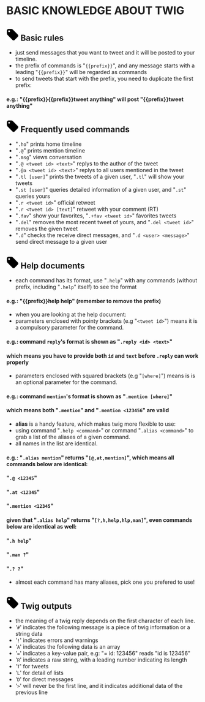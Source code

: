 # BASIC KNOWLEDGE ABOUT TWIG

## ![](/image/tag.png) Basic rules

* just send messages that you want to tweet and it will be posted to your timeline.
* the prefix of commands is "`{{prefix}}`", and any message starts with a leading "`{{prefix}}`" will be regarded as commands
* to send tweets that start with the prefix, you need to duplicate the first prefix:
#### e.g.: "{{prefix}}{{prefix}}tweet anything" will post "{{prefix}}tweet anything"

## ![](/image/tag.png) Frequently used commands

* "`.ho`" prints home timeline
* "`.@`" prints mention timeline
* "`.msg`" views conversation
* "`.@ <tweet id> <text>`" replys to the author of the tweet
* "`.@a <tweet id> <text>`" replys to all users mentioned in the tweet
* "`.tl [user]`" prints the tweets of a given user, "`.tl`" will show your tweets
* "`.st [user]`" queries detailed information of a given user, and "`.st`" queries yours
* "`.r <tweet id>`" official retweet
* "`.r <tweet id> [text]`" retweet with your comment (RT)
* "`.fav`" show your favorites, "`.+fav <tweet id>`" favorites tweets
* "`.del`" removes the most recent tweet of yours, and "`.del <tweet id>`" removes the given tweet
* "`.d`" checks the receive direct messages, and "`.d <user> <message>`" send direct message to a given user

## ![](/image/tag.png) Help documents
* each command has its format, use "`.help`" with any commands (without prefix, including "`.help`" itself) to see the format
#### e.g.: "{{prefix}}help help" (remember to remove the prefix) 
* when you are looking at the help document: 
* parameters enclosed with pointy brackets (e.g "`<tweet id>`") means it is a compulsory parameter for the command.
#### e.g.: command `reply`'s format is shown as "`.reply <id> <text>`" 
####       which means you have to provide both `id` and `text` before `.reply` can work properly
* parameters enclosed with squared brackets (e.g "`[where]`") means is is an optional parameter for the command.
#### e.g.: command `mention`'s format is shown as "`.mention [where]`"
####       which means both "`.mention`" and "`.mention <123456`" are valid
* **alias** is a handy feature, which makes twig more flexible to use:
* using command "`.help <command>`" or command "`.alias <command>`" to grab a list of the aliases of a given command.
* all names in the list are identical.
#### e.g.: "`.alias mention`" returns "`[@,at,mention]`", which means all commands below are identical:
####       "`.@ <12345`"
####       "`.at <12345`"
####       "`.mention <12345`"
####       given that "`.alias help`" returns "`[?,h,help,hlp,man]`", even commands below are identical as well:
####       "`.h help`"
####       "`.man ?`"
####       "`.? ?`"
* almost each command has many aliases, pick one you prefered to use!

## ![](/image/tag.png) Twig outputs
* the meaning of a twig reply depends on the first character of each line. 
* '`#`' indicates the following message is a piece of twig information or a string data
* '`!`' indicates errors and warnings
* '`A`' indicates the following data is an array
* '`=`' indicates a key-value pair, e.g: "= id: 123456" reads "id is 123456"
* '`R`' indicates a raw string, with a leading number indicating its length
* '`T`' for tweets
* '`L`' for detail of lists
* '`D`' for direct messages 
* '`>`' will never be the first line, and it indicates additional data of the previous line 

